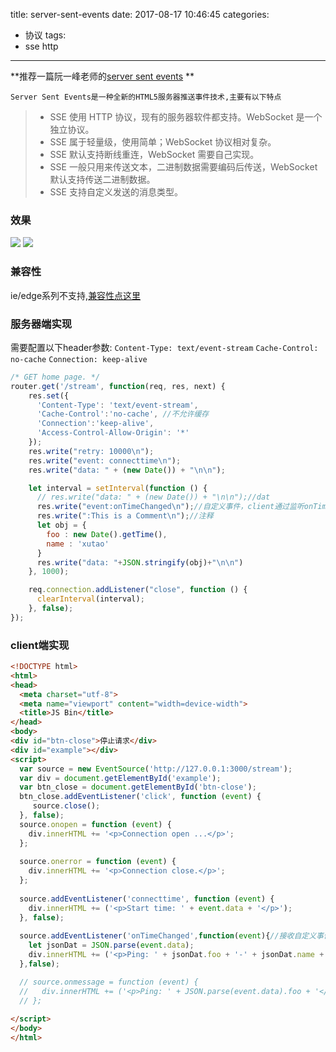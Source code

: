title: server-sent-events
date: 2017-08-17 10:46:45
categories:
- 协议
tags:
- sse http
---

**推荐一篇阮一峰老师的[server sent events](http://www.ruanyifeng.com/blog/2017/05/server-sent_events.html) **

`Server Sent Events是一种全新的HTML5服务器推送事件技术,主要有以下特点`

> * SSE 使用 HTTP 协议，现有的服务器软件都支持。WebSocket 是一个独立协议。
> * SSE 属于轻量级，使用简单；WebSocket 协议相对复杂。
> * SSE 默认支持断线重连，WebSocket 需要自己实现。
> * SSE 一般只用来传送文本，二进制数据需要编码后传送，WebSocket 默认支持传送二进制数据。
> * SSE 支持自定义发送的消息类型。 

<!-- more -->
### 效果
![](/assets/blogImg/sse-pic2.png)
![](/assets/blogImg/sse-pic1.png)
### 兼容性
ie/edge系列不支持,[兼容性点这里](http://caniuse.mojijs.com/Home/Html/item/key/eventsource/index.html)

### 服务器端实现
需要配置以下header参数:
`Content-Type: text/event-stream`
`Cache-Control: no-cache`
`Connection: keep-alive`

```javascript
/* GET home page. */
router.get('/stream', function(req, res, next) {
    res.set({
      'Content-Type': 'text/event-stream',
      'Cache-Control':'no-cache', //不允许缓存
      'Connection':'keep-alive',
      'Access-Control-Allow-Origin': '*'
    });
    res.write("retry: 10000\n");
    res.write("event: connecttime\n");
    res.write("data: " + (new Date()) + "\n\n");

    let interval = setInterval(function () {
      // res.write("data: " + (new Date()) + "\n\n");//dat
      res.write("event:onTimeChanged\n");//自定义事件，client通过监听onTimeChanged来接收消息
      res.write(":This is a Comment\n");//注释
      let obj = {
        foo : new Date().getTime(),
        name : 'xutao'
      }
      res.write("data: "+JSON.stringify(obj)+"\n\n")
    }, 1000);

    req.connection.addListener("close", function () {
      clearInterval(interval);
    }, false);
});
```
### client端实现
```html
<!DOCTYPE html>
<html>
<head>
  <meta charset="utf-8">
  <meta name="viewport" content="width=device-width">
  <title>JS Bin</title>
</head>
<body>
<div id="btn-close">停止请求</div>
<div id="example"></div>
<script>
  var source = new EventSource('http://127.0.0.1:3000/stream');
  var div = document.getElementById('example');
  var btn_close = document.getElementById('btn-close');
  btn_close.addEventListener('click', function (event) {
     source.close();
  }, false);
  source.onopen = function (event) {
    div.innerHTML += '<p>Connection open ...</p>';
  };
  
  source.onerror = function (event) {
    div.innerHTML += '<p>Connection close.</p>';
  };
  
  source.addEventListener('connecttime', function (event) {
    div.innerHTML += ('<p>Start time: ' + event.data + '</p>');
  }, false);
  
  source.addEventListener('onTimeChanged',function(event){//接收自定义事件，默认是onmessage
    let jsonDat = JSON.parse(event.data);
    div.innerHTML += ('<p>Ping: ' + jsonDat.foo + '-' + jsonDat.name + '</p>');
  },false);

  // source.onmessage = function (event) {
  //   div.innerHTML += ('<p>Ping: ' + JSON.parse(event.data).foo + '</p>');
  // };
  
</script>
</body>
</html>
```
